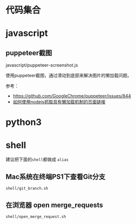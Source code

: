 # 代码集合

# javascript

## puppeteer截图

javascript/puppeteer-screenshot.js

使用puppeteer截图，通过滑动到底部来解决图片的懒加载问题。

参考：
- https://github.com/GoogleChrome/puppeteer/issues/844
- [如何使用nodejs抓取具有懒加载机制的页面链接](https://github.com/chenxiaochun/blog/issues/35)

# python3

# shell

建议把下面的`shell`都做成 `alias`

## Mac系统在终端PS1下查看Git分支

```shell
shell/git_branch.sh
```

## 在浏览器 open merge_requests

```shell
shell/open_merge_request.sh
```







